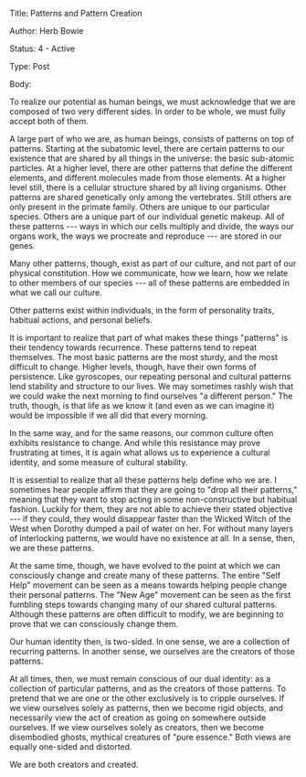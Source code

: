 Title:  Patterns and Pattern Creation

Author: Herb Bowie

Status: 4 - Active

Type:   Post

Body:   
 
To realize our potential as human beings, we must acknowledge that we are composed of two very different sides. In order to be whole, we must fully accept both of them.

A large part of who we are, as human beings, consists of patterns on top of patterns. Starting at the subatomic level, there are certain patterns to our existence that are shared by all things in the universe: the basic sub-atomic particles. At a higher level, there are other patterns that define the different elements, and different molecules made from those elements. At a higher level still, there is a cellular structure shared by all living organisms. Other patterns are shared genetically only among the vertebrates. Still others are only present in the primate family. Others are unique to our particular species. Others are a unique part of our individual genetic makeup. All of these patterns --- ways in which our cells multiply and divide, the ways our organs work, the ways we procreate and reproduce --- are stored in our genes.

Many other patterns, though, exist as part of our culture, and not part of our physical constitution. How we communicate, how we learn, how we relate to other members of our species --- all of these patterns are embedded in what we call our culture.

Other patterns exist within individuals, in the form of personality traits, habitual actions, and personal beliefs. 

It is important to realize that part of what makes these things "patterns" is their tendency towards recurrence. These patterns tend to repeat themselves. The most basic patterns are the most sturdy, and the most difficult to change. Higher levels, though, have their own forms of persistence. Like gyroscopes, our repeating personal and cultural patterns lend stability and structure to our lives. We may sometimes rashly wish that we could wake the next morning to find ourselves "a different person." The truth, though, is that life as we know it (and even as we can imagine it) would be impossible if we all did that every morning. 

In the same way, and for the same reasons, our common culture often exhibits resistance to change. And while this resistance may prove frustrating at times, it is again what allows us to experience a cultural identity, and some measure of cultural stability.

It is essential to realize that all these patterns help define who we are. I sometimes hear people affirm that they are going to "drop all their patterns," meaning that they want to stop acting in some non-constructive but habitual fashion. Luckily for them, they are not able to achieve their stated objective --- if they could, they would disappear faster than the Wicked Witch of the West when Dorothy dumped a pail of water on her. For without many layers of interlocking patterns, we would have no existence at all. In a sense, then, we are these patterns.

At the same time, though, we have evolved to the point at which we can consciously change and create many of these patterns. The entire "Self Help" movement can be seen as a means towards helping people change their personal patterns. The "New Age" movement can be seen as the first fumbling steps towards changing many of our shared cultural patterns. Although these patterns are often difficult to modify, we are beginning to prove that we can consciously change them.

Our human identity then, is two-sided. In one sense, we are a collection of recurring patterns. In another sense, we ourselves are the creators of those patterns. 

At all times, then, we must remain conscious of our dual identity: as a collection of particular patterns, and as the creators of those patterns. To pretend that we are one or the other exclusively is to cripple ourselves. If we view ourselves solely as patterns, then we become rigid objects, and necessarily view the act of creation as going on somewhere outside ourselves. If we view ourselves solely as creators, then we become disembodied ghosts, mythical creatures of "pure essence." Both views are equally one-sided and distorted. 

We are both creators and created. 


